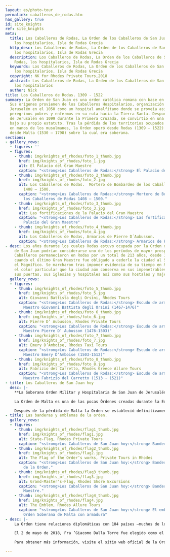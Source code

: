 ```yaml
---
layout: es/photo-tour
permalink: caballeros_de_rodas.htm
has_gallery: true
id: site_knights
ref: site_knights
meta:
  title: Los Caballeros de Rodas, La Orden de los Caballeros de San Juan de Rodas,
    los hospitalarios, Isla de Rodas Grecia
  http_desc: Los Caballeros de Rodas, La Orden de los Caballeros de San Juan de Rodas,
    los hospitalarios, Isla de Rodas Grecia
  description: Los Caballeros de Rodas, La Orden de los Caballeros de San Juan de
    Rodas, los hospitalarios, Isla de Rodas Grecia
  keywords: Los Caballeros de Rodas, La Orden de los Caballeros de San Juan de Rodas,
    los hospitalarios, Isla de Rodas Grecia
  copyright: NK for Rhodes Private Tours,2018
  abstract: Los Caballeros de Rodas, La Orden de los Caballeros de San Juan de Rodas,
    los hospitalarios
  author: Nick
title: Los Caballeros de Rodas. 1309 - 1522
summary: La Orden de San Juan es una orden católica romana con base en Roma, Italia.
  Sus orígenes provienen de los Caballeros Hospitalarios, organización fundada en
  Jerusalén en el 1050 como un hospital amalfitano donde se proveía asistencia a los
  peregrinos pobres y enfermos en su ruta hacia la Tierra Santa. Después de la conquista
  de Jerusalén en 1099 durante la Primera Cruzada, se convirtió en una orden militar
  bajo su propio estatuto. Tras la pérdida de los territorios ocupados por los cristianos
  en manos de los musulmanes, la Orden operó desde Rodas (1309 – 1522) y posteriormente
  desde Malta (1530 – 1798) sobre la cual era soberana.
sections:
- gallery_rows:
  - figures: ''
  - figures:
    - thumb: img/knights_of_rhodes/foto_1_thumb.jpg
      href: img/knights_of_rhodes/foto_1.jpg
      alt: El Palacio del Gran Maestre
      caption: "<strong>Los Caballeros de Rodas:</strong> El Palacio del Gran Maestre"
    - thumb: img/knights_of_rhodes/foto_2_thumb.jpg
      href: img/knights_of_rhodes/foto_2.jpg
      alt: Los Caballeros de Rodas.  Mortero de Bombardeo de los Caballeros de Rodas
        1408 – 1500.
      caption: "<strong>Los Caballeros de Rodas:</strong> Mortero de Bombardeo de
        los Caballeros de Rodas 1408 – 1500."
    - thumb: img/knights_of_rhodes/foto_3_thumb.jpg
      href: img/knights_of_rhodes/foto_3.jpg
      alt: Las fortificaciones de la Palacio del Gran Maestre
      caption: "<strong>Los Caballeros de Rodas:</strong> Las fortificaciones de la
        Palacio del Gran Maestre"
    - thumb: img/knights_of_rhodes/foto_4_thumb.jpg
      href: img/knights_of_rhodes/foto_4.jpg
      alt: Los Caballeros de Rodas, Armarios de Pierre D´Aubusson.
      caption: "<strong>Los Caballeros de Rodas:</strong> Armarios de Pierre D´Aubusson."
- desc: Los años durante los cuales Rodas estuvo ocupada por la Orden de los Caballeros
    de San Juan podrían considerarse uno de los períodos de mayor prosperidad. Los
    Caballeros permanecieron en Rodas por un total de 213 años, desde 1309 hasta 1522
    cuando el último Gran Maestre fue obligado a cederle la ciudad al Sultán Solimán
    el Magnífico. Se marcharon tras imponer evidencia de su tiempo en Rodas y le dieron
    el color particular que la ciudad aún conserva en sus impenetrables murallas,
    sus puertas, sus iglesias y hospitales así como sus hostales y majestuosos palacios.
  gallery_rows:
  - figures:
    - thumb: img/knights_of_rhodes/foto_5_thumb.jpg
      href: img/knights_of_rhodes/foto_5.jpg
      alt: Giovanni Battista degli Orsini, Rhodes Tours
      caption: "<strong>Los Caballeros de Rodas:</strong> Escudo de armas del Gran
        Maestro Giovanni Battista degli Orsini (1467-1476)"
    - thumb: img/knights_of_rhodes/foto_6_thumb.jpg
      href: img/knights_of_rhodes/foto_6.jpg
      alt: Pierre D’ Aubusson, Rhodes Private Tours
      caption: "<strong>Los Caballeros de Rodas:</strong> Escudo de armas del Gran
        Maestro Pierre D’ Aubusson (1476-1503)"
    - thumb: img/knights_of_rhodes/foto_7_thumb.jpg
      href: img/knights_of_rhodes/foto_7.jpg
      alt: Emery D’Amboise, Rhodes Taxi Tours
      caption: "<strong>Los Caballeros de Rodas:</strong> Escudo de armas del Gran
        Maestro Emery D’Amboise (1503-1512)"
    - thumb: img/knights_of_rhodes/foto_8_thumb.jpg
      href: img/knights_of_rhodes/foto_8.jpg
      alt: Fabrizio del Carretto, Rhodes Greece Allure Tours
      caption: "<strong>Los Caballeros de Rodas:</strong> Escudo de armas del Gran
        Maestro Fabrizio del Carretto (1513 - 1521)"
- title: Los Caballeros de San Juan hoy
  desc: |-
    **La Soberana Orden Militar y Hospitalaria de San Juan de Jerusalén, de Rodas y de Malta (Nombre oficial).**

    La Orden de Malta es una de las pocas Órdenes creadas durante la Edad Medieval que aún está activa. También es la única que es tanto religiosa como soberana.

    Después de la pérdida de Malta la Orden se estableció definitivamente en Roma en 1834 donde es propietaria, con estatuto de extraterritorialidad, del Palacio Magistral en Via Condotti 68 en la Villa Magistral en la Colina Aventine.
- title: Las banderas y emblemas de la orden.
  gallery_rows:
  - figures:
    - thumb: img/knights_of_rhodes/flag1_thumb.jpg
      href: img/knights_of_rhodes/flag1.jpg
      alt: State-Flag, Rhodes Private Tours
      caption: "<strong>Los Caballeros de San Juan hoy:</strong> Bandera estatal."
    - thumb: img/knights_of_rhodes/flag2_thumb.jpg
      href: img/knights_of_rhodes/flag2.jpg
      alt: The Flag of the Order’s works, Private Tours in Rhodes
      caption: "<strong>Los Caballeros de San Juan hoy:</strong> Bandera de los trabajos
        de la Orden."
    - thumb: img/knights_of_rhodes/flag3_thumb.jpg
      href: img/knights_of_rhodes/flag3.jpg
      alt: Grand-Master's-Flag, Rhodes Shore Excursions
      caption: "<strong>Los Caballeros de San Juan hoy:</strong> Bandera del Gran
        Maestre."
    - thumb: img/knights_of_rhodes/flag4_thumb.jpg
      href: img/knights_of_rhodes/flag4.jpg
      alt: The Emblem, Rhodes Allure Tours
      caption: "<strong>Los Caballeros de San Juan hoy:</strong> El emblema de la
        Orden Soberana de Malta con armadura"
- desc: |-
    La Orden tiene relaciones diplomáticas con 104 países –muchos de los cuales no son católicos- y misiones a importantes naciones europeas así como a organizaciones internacionales. La misión original de los Hospitalarios volvió a ser la actividad principal de la Orden la cual ha crecido y se ha fortalecido a lo largo del último siglo.

    El 2 de mayo de 2018, Fra ’Giacomo Dalla Torre fue elegido como el 80º Gran Maestre de la Soberana Orden de Malta.

    Para obtener más información, visite el sitio web oficial de la Orden en: <http://www.orderofmalta.int/>

---
```

